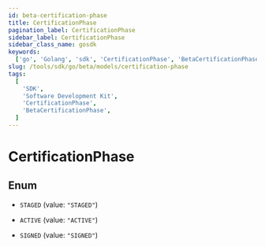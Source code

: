 ```yaml
---
id: beta-certification-phase
title: CertificationPhase
pagination_label: CertificationPhase
sidebar_label: CertificationPhase
sidebar_class_name: gosdk
keywords:
  ['go', 'Golang', 'sdk', 'CertificationPhase', 'BetaCertificationPhase']
slug: /tools/sdk/go/beta/models/certification-phase
tags:
  [
    'SDK',
    'Software Development Kit',
    'CertificationPhase',
    'BetaCertificationPhase',
  ]
---
```


# CertificationPhase

## Enum

- `STAGED` (value: `"STAGED"`)

- `ACTIVE` (value: `"ACTIVE"`)

- `SIGNED` (value: `"SIGNED"`)
